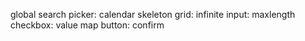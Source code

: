 global search
picker: calendar
skeleton
grid: infinite
input: maxlength
checkbox: value map
button: confirm
